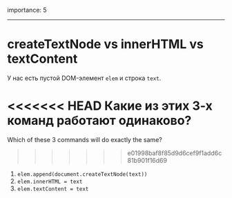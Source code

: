 importance: 5

---

# createTextNode vs innerHTML vs textContent

У нас есть пустой DOM-элемент `elem` и строка `text`.

<<<<<<< HEAD
Какие из этих 3-х команд работают одинаково?
=======
Which of these 3 commands will do exactly the same?
>>>>>>> e01998baf8f85d9d6cef9f1add6c81b901f16d69

1. `elem.append(document.createTextNode(text))`
2. `elem.innerHTML = text`
3. `elem.textContent = text`
